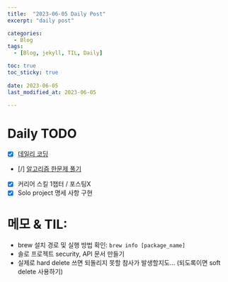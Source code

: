```yaml
---
title:  "2023-06-05 Daily Post"
excerpt: "daily post"

categories:
  - Blog
tags:
  - [Blog, jekyll, TIL, Daily]

toc: true
toc_sticky: true
 
date: 2023-06-05
last_modified_at: 2023-06-05

---
```


# Daily TODO

- [x] [데일리 코딩](https://urclass.codestates.com/classroom/33)
- [/] [알고리즘 한문제 풀기](https://www.acmicpc.net/step)
- [x] 커리어 스킬 1챕터 / 포스팅X
- [x] Solo project 명세 사항 구현

# 메모 & TIL: 


- brew 설치 경로 및 실행 방법 확인: `brew info [package_name]`
- 솔로 프로젝트 security, API 문서 만들기
- 실제로 hard delete 쓰면 되돌리지 못할 참사가 발생할지도... (되도록이면 soft delete 사용하기)